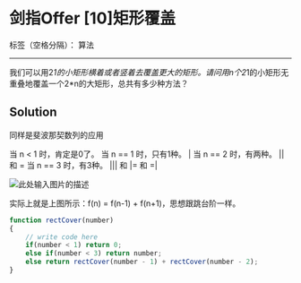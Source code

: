 ﻿# 剑指Offer [10]矩形覆盖

标签（空格分隔）： 算法

---

我们可以用2*1的小矩形横着或者竖着去覆盖更大的矩形。请问用n个2*1的小矩形无重叠地覆盖一个2*n的大矩形，总共有多少种方法？

## Solution
同样是斐波那契数列的应用

当 n < 1 时，肯定是0了。
当 n == 1 时，只有1种。 |
当 n == 2 时，有两种。 || 和 =
当 n == 3 时，有3种。 ||| 和 |= 和 =|

![此处输入图片的描述][1]

实际上就是上图所示：f(n) = f(n-1) + f(n+1)，思想跟跳台阶一样。

```javascript
function rectCover(number)
{
    // write code here
    if(number < 1) return 0;
    else if(number < 3) return number;
    else return rectCover(number - 1) + rectCover(number - 2);
}
```

  [1]: http://img.lxzmww.xyz/%E6%97%A0%E6%A0%87%E9%A2%98.png
